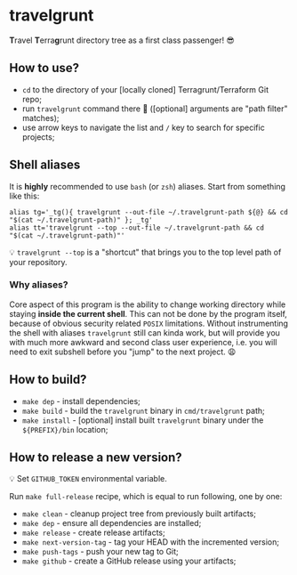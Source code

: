 # travelgrunt

**T**ravel **T**erra**g**runt directory tree as a first class passenger! :sunglasses:

## How to use?

* `cd` to the directory of your [locally cloned] Terragrunt/Terraform Git repo;
* run `travelgrunt` command there :rocket: ([optional] arguments are "path filter" matches);
* use arrow keys to navigate the list and `/` key to search for specific projects;

## Shell aliases

It is **highly** recommended to use `bash` (or `zsh`) aliases. Start from something like this:
```
alias tg='_tg(){ travelgrunt --out-file ~/.travelgrunt-path ${@} && cd "$(cat ~/.travelgrunt-path)" }; _tg'
alias tt='travelgrunt --top --out-file ~/.travelgrunt-path && cd "$(cat ~/.travelgrunt-path)"'
```

:bulb: `travelgrunt --top` is a "shortcut" that brings you to the top level path of your repository.

### Why aliases?
Core aspect of this program is the ability to change working directory while staying **inside the current shell**.
This can not be done by the program itself, because of obvious security related `POSIX` limitations. Without instrumenting
the shell with aliases `travelgrunt` still can kinda work, but will provide you with much more awkward and second class user
experience, i.e. you will need to exit subshell before you "jump" to the next project. :weary:

## How to build?

* `make dep` - install dependencies;
* `make build` - build the `travelgrunt` binary in `cmd/travelgrunt` path;
* `make install` - [optional] install built `travelgrunt` binary under the `${PREFIX}/bin` location;

## How to release a new version?

:bulb: Set `GITHUB_TOKEN` environmental variable.

Run `make full-release` recipe, which is equal to run following, one by one:

* `make clean` - cleanup project tree from previously built artifacts;
* `make dep` - ensure all dependencies are installed;
* `make release` - create release artifacts;
* `make next-version-tag` - tag your HEAD with the incremented version;
* `make push-tags` - push your new tag to Git;
* `make github` - create a GitHub release using your artifacts;
